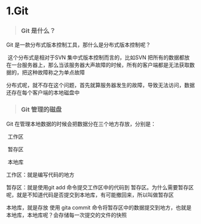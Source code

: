 # 1.Git



> ### Git 是什么？

Git 是一款分布式版本控制工具，那什么是分布式版本控制呢？

​	这个分布式是相对于SVN 集中式版本控制而言的，比如SVN 把所有的数据都放在一台服务器上，那么当该服务器大声故障的时候，所有的客户端都是无法获取数据的，把这种故障称之为单点故障

​	分布式呢，就不存在这个问题，首先就算服务器发生的故障，导致无法访问，数据还存在每个客户端的本地磁盘中



> ### Git  管理的磁盘

Git 在管理本地数据的时候会把数据分在三个地方存放，分别是：

​		工作区

​		暂存区

​		本地库

工作区：就是编写代码的地方

暂存区：就是使用git add 命令提交工作区中的代码到 暂存区。为什么需要暂存区呢，就是不知道代码是否提交到本地库，有可能撤回来，所以叫做暂存区

本地库，就是存放 使用 gita commit 命令将暂存区中的数据提交到地方，也就是本地库，本地库呢？会存储每一次提交的文件的快照